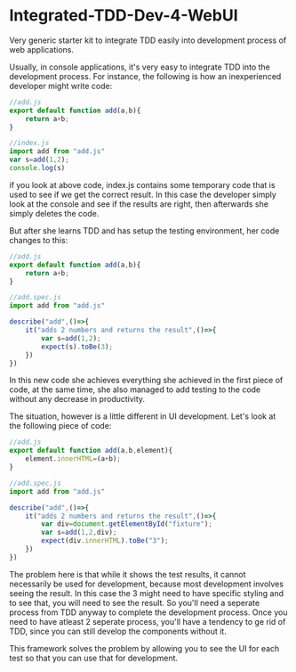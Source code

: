 # Integrated-TDD-Dev-4-WebUI
Very generic starter kit to integrate TDD easily into development process of web applications.

Usually, in console applications, it's very easy to integrate TDD into the development process. For instance, the following is how an inexperienced developer might write code:

```javascript
//add.js
export default function add(a,b){
    return a+b;
}

//index.js
import add from "add.js"
var s=add(1,2);
console.log(s)
```

if you look at above code, index.js contains some temporary code that is used to see if we get the correct result. In this case the developer simply look at the console and see if the results are right, then afterwards she simply deletes the code.

But after she learns TDD and has setup the testing environment, her code changes to this:

```javascript
//add.js
export default function add(a,b){
    return a+b;
}

//add.spec.js
import add from "add.js"

describe("add",()=>{
    it("adds 2 numbers and returns the result",()=>{
        var s=add(1,2);
        expect(s).toBe(3);
    })
})
```

In this new code she achieves everything she achieved in the first piece of code, at the same time, she also managed to add testing to the code without any decrease in productivity.

The situation, however is a little different in UI development. Let's look at the following piece of code:

```javascript
//add.js
export default function add(a,b,element){
    element.innerHTML=(a+b);
}

//add.spec.js
import add from "add.js"

describe("add",()=>{
    it("adds 2 numbers and returns the result",()=>{
        var div=document.getElementById("fixture");
        var s=add(1,2,div);
        expect(div.innerHTML).toBe("3");
    })
})
```

The problem here is that while it shows the test results, it cannot necessarily be used for development, because most development involves seeing the result. In this case the 3 might need to have specific styling and to see that, you will need to see the result. So you'll need a seperate process from TDD anyway to complete the development process. Once you need to have atleast 2 seperate process, you'll have a tendency to ge rid of TDD, since you can still develop the components without it.

This framework solves the problem by allowing you to see the UI for each test so that you can use that for development.